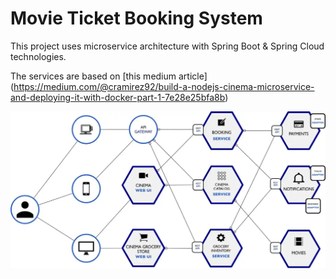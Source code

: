 # Movie Ticket Booking System

This project uses microservice architecture with Spring Boot & Spring Cloud technologies.

The services are based on [this medium article]
(https://medium.com/@cramirez92/build-a-nodejs-cinema-microservice-and-deploying-it-with-docker-part-1-7e28e25bfa8b)

![Application Overview](services_design.webp)